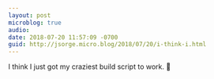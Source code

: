 ```yaml
---
layout: post
microblog: true
audio: 
date: 2018-07-20 11:57:09 -0700
guid: http://jsorge.micro.blog/2018/07/20/i-think-i.html
---
```

I think I just got my craziest build script to work. 🎉
